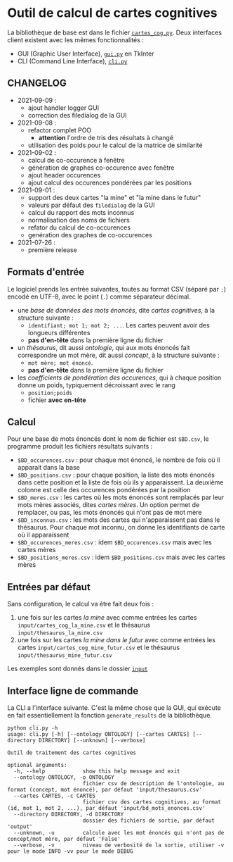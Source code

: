 # Outil de calcul de cartes cognitives

La bibliothèque de base est dans le fichier [`cartes_cog.py`](cartes_cog.py).
Deux interfaces client existent avec les mêmes fonctionnalités :

- GUI (Graphic User Interface), [`gui.py`](gui.py) en TkInter
- CLI (Command Line Interface), [`cli.py`](cli.py)

## CHANGELOG

- 2021-09-09 :
  - ajout handler logger GUI
  - correction des filedialog de la GUI
- 2021-09-08 :
  - refactor complet POO
    - **attention** l'ordre de tris des résultats à changé
  - utilisation des poids pour le calcul de la matrice de similarité
- 2021-09-02 :
  - calcul de co-occurence à fenêtre
  - génération de graphes co-occurence avec fenêtre
  - ajout header occurences
  - ajout calcul des occurences pondérées par les positions
- 2021-09-01 :
  - support des deux cartes "la mine" et "la mine dans le futur"
  - valeurs par défaut des `filedialog` de la GUI
  - calcul du rapport des mots inconnus
  - normalisation des noms de fichiers
  - refator du calcul de co-occurences
  - genération des graphes de co-occurences
- 2021-07-26 :
  - première release

## Formats d'entrée

Le logiciel prends les entrée suivantes, toutes au format CSV (séparé par `;`) encodé en UTF-8, avec le point (`.`) comme séparateur décimal.

- une _base de données des mots énoncés_, dite _cartes cognitives_, à la structure suivante :
  - `identifiant; mot 1; mot 2; ...`. Les cartes peuvent avoir des longueurs différentes
  - **pas d'en-tête** dans la première ligne du fichier
- un _thésaurus_, dit aussi _ontologie_, qui aux mots énoncés fait correspondre un mot mère, dit aussi _concept_, à la structure suivante :
  - `mot mère; mot énoncé`.
  - **pas d'en-tête** dans la première ligne du fichier
- les _coefficients de pondération des occurences_, qui à chaque position donne un poids, typiquement décroissant avec le rang
  - `position;poids`
  - fichier **avec en-tête**

## Calcul

Pour une base de mots énoncés dont le nom de fichier est `$BD.csv`, le programme produit les fichiers résultats suivants :

- `$BD_occurences.csv` : pour chaque mot énoncé, le nombre de fois où il apparait dans la base
- `$BD_positions.csv` : pour chaque position, la liste des mots énoncés dans cette position et la liste de fois où ils y apparaissent. La deuxième colonne est celle des occurences pondérées par la position
- `$BD_meres.csv` : les cartes où les mots énoncés sont remplacés par leur mots mères associés, dites _cartes mères_. Un option permet de remplacer, ou pas, les mots énoncés qui n'ont pas de mot mère
- `$BD_inconnus.csv` : les mots des cartes qui n'apparaissent pas dans le thésaurus. Pour chaque mot inconnu, on donne les identifiants de carte où il apparaissent
- `$BD_occurences_meres.csv` : idem `$BD_occurences.csv` mais avec les cartes mères
- `$BD_positions_meres.csv` : idem `$BD_positions.csv` mais avec les cartes mères

## Entrées par défaut

Sans configuration, le calcul va être fait deux fois :

1. une fois sur les cartes _la mine_ avec comme entrées les cartes `input/cartes_cog_la_mine.csv` et le thésaurus `input/thesaurus_la_mine.csv`
2. une fois sur les cartes _la mine dans le futur_ avec comme entrées les cartes `input/cartes_cog_mine_futur.csv` et le thésaurus `input/thesaurus_mine_futur.csv`

Les exemples sont donnés dans le dossier [`input`](input/)

## Interface ligne de commande

La CLI a l'interface suivante. C'est la même chose que la GUI, qui exécute en fait essentiellement la fonction `generate_results` de la bibliothèque.

```raw
python cli.py -h
usage: cli.py [-h] [--ontology ONTOLOGY] [--cartes CARTES] [--directory DIRECTORY] [--unknown] [--verbose]

Outil de traitement des cartes cognitives

optional arguments:
  -h, --help            show this help message and exit
  --ontology ONTOLOGY, -o ONTOLOGY
                        fichier csv de description de l'ontologie, au format (concept, mot énoncé), par défaut 'input/thesaurus.csv'
  --cartes CARTES, -c CARTES
                        fichier csv des cartes cognitives, au format (id, mot 1, mot 2, ...), par défaut 'input/bd_mots_enonces.csv'
  --directory DIRECTORY, -d DIRECTORY
                        dossier des fichiers de sortie, par défaut 'output'
  --unknown, -u         calcule avec les mot énoncés qui n'ont pas de concept/mot mère, par défaut 'False'
  --verbose, -v         niveau de verbosité de la sortie, utiliser -v pour le mode INFO -vv pour le mode DEBUG
```
